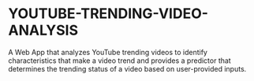 # YOUTUBE-TRENDING-VIDEO-ANALYSIS
A Web App that analyzes YouTube trending videos to identify characteristics that make a video trend and provides a predictor that determines the trending status of a video based on user-provided inputs. 
